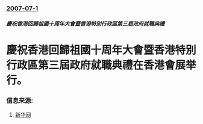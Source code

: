### [2007-07-1](/news/2007/07/1/index.md)

##### 慶祝香港回歸祖國十周年大會暨香港特別行政區第三屆政府就職典禮
# 慶祝香港回歸祖國十周年大會暨香港特別行政區第三屆政府就職典禮在香港會展举行。




### 信息来源:

1. [新华网](http://news.xinhuanet.com/politics/2007-07/01/content_6314328.htm)
